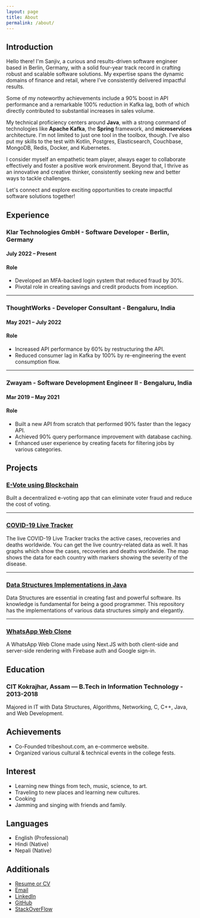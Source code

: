 ```yaml
---
layout: page
title: About
permalink: /about/
---
```


## Introduction

Hello there! I'm Sanjiv, a curious and results-driven software engineer based in Berlin, Germany,
with a solid four-year track record in crafting robust and scalable software solutions. My expertise
spans the dynamic domains of finance and retail, where I've consistently delivered impactful
results.

Some of my noteworthy achievements include a 90% boost in API performance and a remarkable 100%
reduction in Kafka lag, both of which directly contributed to substantial increases in sales volume.

My technical proficiency centers around **Java**, with a strong command of technologies like **Apache
Kafka**, the **Spring** framework, and **microservices** architecture. I'm not limited to just one tool in the
toolbox, though. I've also put my skills to the test with Kotlin, Postgres, Elasticsearch,
Couchbase, MongoDB, Redis, Docker, and Kubernetes.

I consider myself an empathetic team player, always eager to collaborate effectively and foster a
positive work environment. Beyond that, I thrive as an innovative and creative thinker, consistently
seeking new and better ways to tackle challenges.

Let's connect and explore exciting opportunities to create impactful software solutions together!

<div class="divider"></div>

## Experience
### Klar Technologies GmbH - Software Developer - Berlin, Germany
#### July 2022 – Present
#### Role
- Developed an MFA-backed login system that reduced fraud by 30%.
- Pivotal role in creating savings and credit products from inception.

---

### ThoughtWorks - Developer Consultant - Bengaluru, India
#### May 2021 – July 2022
#### Role
- Increased API performance by 60% by restructuring the API.
- Reduced consumer lag in Kafka by 100% by re-engineering the event consumption flow.

---

### Zwayam - Software Development Engineer II -  Bengaluru, India
#### Mar 2019 – May 2021
#### Role
- Built a new API from scratch that performed 90% faster than the legacy API.
- Achieved 90% query performance improvement with database caching.
- Enhanced user experience by creating facets for filtering jobs by various categories.


<div class="divider"></div>

## Projects
### [E-Vote using Blockchain](https://github.com/sanjeevpr/blockchain-election)
Built a decentralized e-voting app that can eliminate voter fraud and reduce the cost of voting.

---

### [COVID-19 Live Tracker](https://github.com/sanjeevpr/coronavirus-live-tracker)
The live COVID-19 Live Tracker tracks the active cases, recoveries and deaths worldwide. You can get the live country-related data as well. It has graphs which show the cases, recoveries and deaths worldwide. The map shows the data for each country with markers showing the severity of the disease.

---

### [Data Structures Implementations in Java](https://github.com/sanjeevpr/data-structures)
Data Structures are essential in creating fast and powerful software. Its knowledge is fundamental for being a good programmer. This repository has the implementations of various data structures simply and elegantly.

---

### [WhatsApp Web Clone](https://github.com/sanjeevpr/whatsapp-clone)
A WhatsApp Web Clone made using Next.JS with both client-side and server-side rendering with Firebase auth and Google sign-in.

<div class="divider"></div>

## Education
### CIT Kokrajhar, Assam — B.Tech in Information Technology - 2013-2018
Majored in IT with Data Structures, Algorithms, Networking, C, C++, Java, and Web Development.

<div class="divider"></div>

## Achievements
- Co-Founded tribeshout.com, an e-commerce website.
- Organized various cultural & technical events in the college fests.

<div class="divider"></div>

## Interest
- Learning new things from tech, music, science, to art.
- Traveling to new places and learning new cultures.
- Cooking
- Jamming and singing with friends and family.

<div class="divider"></div>

## Languages
- English (Professional)
- Hindi (Native)
- Nepali (Native)

<div class="divider"></div>

## Additionals
- [Resume or CV](https://drive.google.com/file/d/1lHmjxbglS-Dhyo68phHr3wryRdvZ-DDa/view?usp=sharing)
- [Email](mailto:sanjiv.pradhan94@gmail.com)
- [LinkedIn](https://in.linkedin.com/in/sanjiv-pradhan)
- [GitHub](https://github.com/sanjeevpr)
- [StackOverFlow](https://stackoverflow.com/users/story/15304531)
